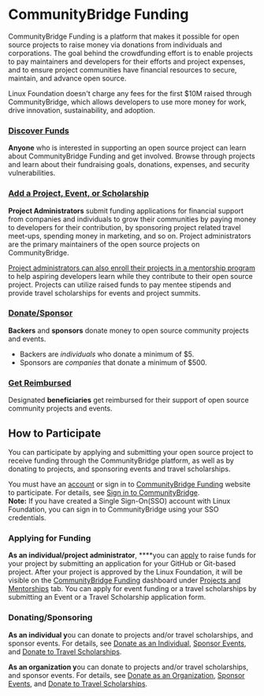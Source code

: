 # CommunityBridge Funding

CommunityBridge Funding is a platform that makes it possible for open source projects to raise money via donations from individuals and corporations. The goal behind the crowdfunding effort is to enable projects to pay maintainers and developers for their efforts and project expenses, and to ensure project communities have financial resources to secure, maintain, and advance open source.

Linux Foundation doesn't charge any fees for the first $10M raised through CommunityBridge, which allows developers to use more money for work, drive innovation, sustainability, and adoption.

### [Discover Funds](dashboard/) <a id="CommunityBridgeFunding-DiscoverFunds"></a>

**Anyone** who is interested in supporting an open source project can learn about CommunityBridge Funding and get involved. Browse through projects and learn about their fundraising goals, donations, expenses, and security vulnerabilities. 

### [Add a Project, Event, or Scholarship](apply-for-funding/) <a id="CommunityBridgeFunding-AddaProject,Event,orScholarship"></a>

**Project Administrators** submit funding applications for financial support from companies and individuals to grow their communities by paying money to developers for their contribution, by sponsoring project related travel meet-ups, spending money in marketing, and so on. Project administrators are the primary maintainers of the open source projects on CommunityBridge.

[Project administrators can also enroll their projects in a mentorship program](../communitybridge-mentorship/administrators/enroll-your-project/) to help aspiring developers learn while they contribute to their open source project. Projects can utilize raised funds to pay mentee stipends and provide travel scholarships for events and project summits.

### [Donate/Sponsor](donate-sponsor/) <a id="CommunityBridgeFunding-Donate/Sponsor7417266.html"></a>

**Backers** and **sponsors** donate money to open source community projects and events.

* Backers are _individuals_ who donate a minimum of $5.
* Sponsors are _companies_ that donate a minimum of $500.

### [Get Reimbursed](get-reimbursed.md) <a id="CommunityBridgeFunding-GetReimbursed"></a>

Designated **beneficiaries** get reimbursed for their support of open source community projects and events.

## How to Participate <a id="CommunityBridgeFunding-HowtoParticipate"></a>

You can participate by applying and submitting your open source project to receive funding through the CommunityBridge platform, as well as by donating to projects, and sponsoring events and travel scholarships. 

You must have an [account](../../sso/create-an-account.md) or sign in to [CommunityBridge Funding](https://funding.communitybridge.org/) website to participate. For details, see [Sign in to CommunityBridge](../../sso/sign-in/).  
**Note:** If you have created a Single Sign-On\(SSO\) account with Linux Foundation, you can sign in to CommunityBridge using your SSO credentials.

### **Applying for Funding** <a id="CommunityBridgeFunding-ApplyingforFunding"></a>

**As an individual/project administrator**, ****you can [apply](apply-for-funding/) to raise funds for your project by submitting an application for your GitHub or Git-based project. After your project is approved by the Linux Foundation, it will be visible on the [CommunityBridge Funding](https://funding.communitybridge.org/) dashboard under [Projects and Mentorships](dashboard/projects.md) tab. You can apply for event funding or a travel scholarships by submitting an Event or a Travel Scholarship application form. 

### Donating/Sponsoring <a id="CommunityBridgeFunding-Donating/Sponsoring"></a>

**As an individual y**ou can donate to projects and/or travel scholarships, and sponsor events. For details, see [Donate as an Individual](donate-sponsor/donate-as-an-individual.md), [Sponsor Events](donate-sponsor/sponsor-events.md), and [Donate to Travel Scholarships]().

**As an organization y**ou can donate to projects and/or travel scholarships, and sponsor events. For details, see [Donate as an Organization](donate-sponsor/donate-as-a-sponsor/), [Sponsor Events](donate-sponsor/sponsor-events.md), and [Donate to Travel Scholarships]().

